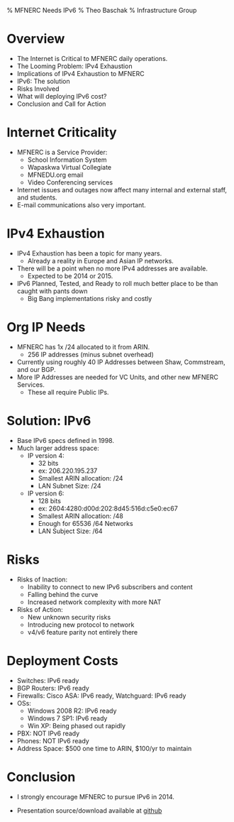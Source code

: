 % MFNERC Needs IPv6
% Theo Baschak
% Infrastructure Group

# Overview

*	The Internet is Critical to MFNERC daily operations.
*	The Looming Problem: IPv4 Exhaustion
*	Implications of IPv4 Exhaustion to MFNERC
*	IPv6: The solution
*	Risks Involved
*	What will deploying IPv6 cost?
*	Conclusion and Call for Action

# Internet Criticality

*	MFNERC is a Service Provider:
	*	School Information System
	*	Wapaskwa Virtual Collegiate
	*	MFNEDU.org email
	*	Video Conferencing services
*	Internet issues and outages now affect many internal and external staff, and students.
*	E-mail communications also very important.

# IPv4 Exhaustion

*	IPv4 Exhaustion has been a topic for many years.
	*	Already a reality in Europe and Asian IP networks.
*	There will be a point when no more IPv4 addresses are available.
	*	Expected to be 2014 or 2015.
*	IPv6 Planned, Tested, and Ready to roll much better place to be than caught with pants down
	*	Big Bang implementations risky and costly

# Org IP Needs

*	MFNERC has 1x /24 allocated to it from ARIN.
	*	256 IP addresses (minus subnet overhead)
*	Currently using roughly 40 IP Addresses between Shaw, Commstream, and our BGP.
*	More IP Addresses are needed for VC Units, and other new MFNERC Services.
	*	These all require Public IPs.

# Solution: IPv6

*	Base IPv6 specs defined in 1998.
*	Much larger address space:
	*	IP version 4:
		*	32 bits
		*	ex: 206.220.195.237
		*	Smallest ARIN allocation: /24
		*	LAN Subnet Size: /24
	*	IP version 6:
		*	128 bits
		*	ex: 2604:4280:d00d:202:8d45:516d:c5e0:ec67
		*	Smallest ARIN allocation: /48
		*	Enough for 65536 /64 Networks
		*	LAN Subject Size: /64

# Risks

*	Risks of Inaction:
	*	Inability to connect to new IPv6 subscribers and content
	*	Falling behind the curve
	*	Increased network complexity with more NAT
*	Risks of Action:
	*	New unknown security risks
	*	Introducing new protocol to network
	*	v4/v6 feature parity not entirely there

# Deployment Costs

*	Switches: IPv6 ready
*	BGP Routers: IPv6 ready
*	Firewalls: Cisco ASA: IPv6 ready, Watchguard: IPv6 ready
*	OSs:
	*	Windows 2008 R2: IPv6 ready
	*	Windows 7 SP1: IPv6 ready
	*	Win XP: Being phased out rapidly
*	PBX: NOT IPv6 ready
*	Phones: NOT IPv6 ready
*	Address Space: $500 one time to ARIN, $100/yr to maintain

# Conclusion

*	I strongly encourage MFNERC to pursue IPv6 in 2014.

*	Presentation source/download available at [github](https://github.com/tbaschak/ipv6-mfnerc)

